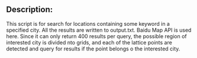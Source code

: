 ## Description:

This script is for search for locations containing some keyword in a specified city.
All the results are written to output.txt.
Baidu Map API is used here.
Since it can only return 400 results per query, the possible region of interested city is divided nto grids, and each of the lattice points are detected and query for results if the point belongs o the interested city.
